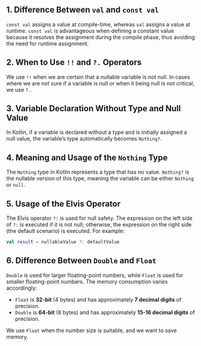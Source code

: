 ## 1. **Difference Between `val` and `const val`**
`const val` assigns a value at compile-time, whereas `val` assigns a value at runtime. `const val` is advantageous when defining a constant value because it resolves the assignment during the compile phase, thus avoiding the need for runtime assignment.

## 2. **When to Use `!!` and `?.` Operators**
We use `!!` when we are certain that a nullable variable is not null. In cases where we are not sure if a variable is null or when it being null is not critical, we use `?.`.

## 3. **Variable Declaration Without Type and Null Value**
In Kotlin, if a variable is declared without a type and is initially assigned a null value, the variable’s type automatically becomes `Nothing?`.

## 4. **Meaning and Usage of the `Nothing` Type**
The `Nothing` type in Kotlin represents a type that has no value. `Nothing?` is the nullable version of this type, meaning the variable can be either `Nothing` or `null`.

## 5. **Usage of the Elvis Operator**
The Elvis operator `?:` is used for null safety. The expression on the left side of `?:` is executed if it is not null; otherwise, the expression on the right side (the default scenario) is executed. For example: 
```kotlin
val result = nullableValue ?: defaultValue
```
## 6. **Difference Between `Double` and `Float`**
`Double` is used for larger floating-point numbers, while `Float` is used for smaller floating-point numbers. The memory consumption varies accordingly:
- `Float` is **32-bit** (4 bytes) and has approximately **7 decimal digits** of precision.
- `Double` is **64-bit** (8 bytes) and has approximately **15-16 decimal digits** of precision.

We use `Float` when the number size is suitable, and we want to save memory.


